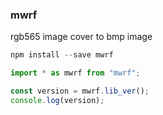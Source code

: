 ### mwrf
rgb565 image cover to bmp image
```typescript
npm install --save mwrf
```
```typescript
import * as mwrf from "mwrf";

const version = mwrf.lib_ver();
console.log(version);
```
